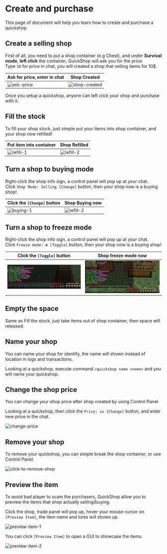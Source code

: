 # Create and purchase

This page of document will help you learn how to create and purchase a quickshop.

## Create a selling shop

First of all, you need to put a shop container (e.g Chest), and under **Survival mode**, **left click** the container, QuickShop will ask you for the price.  
Type `10` for price in chat, you will created a shop that selling items for 10$.  

| Ask for price, enter in chat      | Shop Created                          |
| --------------------------------- | ------------------------------------- |
| ![ask-price](img/create-shop.png) | ![shop-created](img/shop-created.png) |

Once you setup a quickshop, anyone can left click your shop and purchase with it. 


## Fill the stock

To fill your shop stock, just simple put your items into shop container, and your shop now refilled!

| Put item into container       | Shop Refilled                 |
| ----------------------------- | ----------------------------- |
| ![refill-1](img/refill-1.png) | ![refill-2](img/refill-2.png) |

## Turn a shop to buying mode

Right-click the shop info sign, a control panel will pop up at your chat.  
Click `Shop Mode: Selling [Change]` button, then your shop now is a buying shop!

| Click the `[Change]` button                      | Shop Buying now                      |
| ------------------------------------------------ | ------------------------------------ |
| ![buying-1](img/click-to-change-buying-mode.png) | ![refill-2](img/buying-shop-now.png) |

## Turn a shop to freeze mode

Right-click the shop info sign, a control panel will pop up at your chat.  
Click `Freeze mode: ✘ [Toggle]` button, then your shop now is a buying shop!

| Click the `[Toggle]` button                      | Shop freeze mode now                 |
| ------------------------------------------------ | ------------------------------------ |
| ![buying-1](img/click-to-change-freeze-mode.png) | ![refill-2](img/freeze-mode-now.png) |

## Empty the space

Same as Fill the stock, just take items out of shop container, then space will released.

## Name your shop

You can name your shop for identify, the name will shown instead of location in logs and transactions.

Looking at a quickshop, execute command `/quickshop name <name>` and you will name your quickshop.

## Change the shop price

You can change your shop price after shop created by using Control Panel.

Looking at a quickshop, then click the `Price: xx [Change]` button, and enter new price in the chat.  

![change-price](img/change-price.png)

## Remove your shop

To remove your quickshop, you can simple break the shop container, or use Control Panel.

![click-to-remove-shop](img/remove-shop.png)

## Preview the item

To avoid bad player to scam the purchasers, QuickShop allow you to preview the items that shop actually selling/buying.

Click the shop, trade panel will pop up, hover your mouse cursor on `[Preview Item]`, the item name and lores will shown up.

![preview-item-1](img/item-preview-1.png)

You can click `[Preview Item]` to open a GUI to showcase the items.  

![preview-item-2](img/item-preview-2.png)